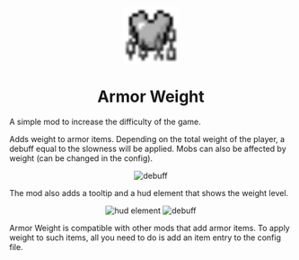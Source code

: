 <p align="center"><img src="src/main/resources/assets/armorweight/textures/mob_effect/encumbrance.png" alt="Logo" width=100></p>
<h1 align="center">Armor Weight</h1>
<p>A simple mod to increase the difficulty of the game.</p>
<p>Adds weight to armor items. Depending on the total weight of the player, a debuff equal to the slowness will be applied. Mobs can also be affected by weight (can be changed in the config).</p>
<p align="center"><img src="https://i.imgur.com/pA8t389.png" alt="debuff"></p>
<p>The mod also adds a tooltip and a hud element that shows the weight level.</p>
<p align="center"><img src="https://media.giphy.com/media/v1.Y2lkPTc5MGI3NjExbzk4OGl4aGg4MG93ZWhhZml6ZGs1OTZzb3I5NzR2MjAyNnZkb21rZCZlcD12MV9pbnRlcm5hbF9naWZfYnlfaWQmY3Q9Zw/GB7dgBMoEnqATBdCUP/giphy.gif" alt="hud element">
<img src="https://i.imgur.com/aCnbHEA.png" alt="debuff" height=120></p>
<p>Armor Weight is compatible with other mods that add armor items. To apply weight to such items, all you need to do is add an item entry to the config file.</p>
